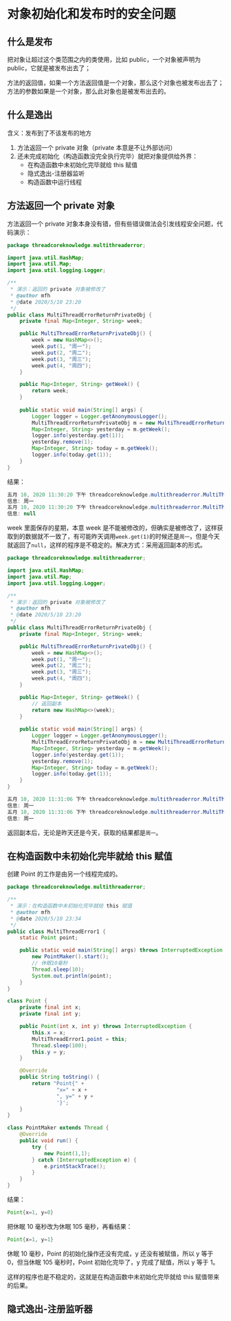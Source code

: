 # 对象初始化和发布时的安全问题

## 什么是发布

把对象让超过这个类范围之内的类使用，比如 public，一个对象被声明为 public，它就是被发布出去了；

方法的返回值，如果一个方法返回值是一个对象，那么这个对象也被发布出去了；方法的参数如果是一个对象，那么此对象也是被发布出去的。

## 什么是逸出

含义：发布到了不该发布的地方

1. 方法返回一个 private 对象（private 本意是不让外部访问）
2. 还未完成初始化（构造函数没完全执行完毕）就把对象提供给外界：
   * 在构造函数中未初始化完毕就给 this 赋值
   * 隐式逸出-注册器监听
   * 构造函数中运行线程



## 方法返回一个 private 对象

方法返回一个 private 对象本身没有错，但有些错误做法会引发线程安全问题，代码演示：

```java
package threadcoreknowledge.multithreaderror;

import java.util.HashMap;
import java.util.Map;
import java.util.logging.Logger;

/**
 * 演示：返回的 private 对象被修改了
 * @author mfh
 * @date 2020/5/10 23:20
 */
public class MultiThreadErrorReturnPrivateObj {
    private final Map<Integer, String> week;

    public MultiThreadErrorReturnPrivateObj() {
        week = new HashMap<>();
        week.put(1, "周一");
        week.put(2, "周二");
        week.put(3, "周三");
        week.put(4, "周四");
    }

    public Map<Integer, String> getWeek() {
        return week;
    }
    
    public static void main(String[] args) {
        Logger logger = Logger.getAnonymousLogger();
        MultiThreadErrorReturnPrivateObj m = new MultiThreadErrorReturnPrivateObj();
        Map<Integer, String> yesterday = m.getWeek();
        logger.info(yesterday.get(1));
        yesterday.remove(1);
        Map<Integer, String> today = m.getWeek();
        logger.info(today.get(1));
    }
}
```

结果：

```java
五月 10, 2020 11:30:20 下午 threadcoreknowledge.multithreaderror.MultiThreadErrorReturnPrivateObj main
信息: 周一
五月 10, 2020 11:30:20 下午 threadcoreknowledge.multithreaderror.MultiThreadErrorReturnPrivateObj main
信息: null
```

week 里面保存的星期，本意 week 是不能被修改的，但确实是被修改了，这样获取到的数据就不一致了，有可能昨天调用`week.get(1)`的时候还是`周一`，但是今天就返回了`null`，这样的程序是不稳定的。解决方式：采用返回副本的形式。

```java
package threadcoreknowledge.multithreaderror;

import java.util.HashMap;
import java.util.Map;
import java.util.logging.Logger;

/**
 * 演示：返回的 private 对象被修改了
 * @author mfh
 * @date 2020/5/10 23:20
 */
public class MultiThreadErrorReturnPrivateObj {
    private final Map<Integer, String> week;

    public MultiThreadErrorReturnPrivateObj() {
        week = new HashMap<>();
        week.put(1, "周一");
        week.put(2, "周二");
        week.put(3, "周三");
        week.put(4, "周四");
    }

    public Map<Integer, String> getWeek() {
        // 返回副本
        return new HashMap<>(week);
    }
    
    public static void main(String[] args) {
        Logger logger = Logger.getAnonymousLogger();
        MultiThreadErrorReturnPrivateObj m = new MultiThreadErrorReturnPrivateObj();
        Map<Integer, String> yesterday = m.getWeek();
        logger.info(yesterday.get(1));
        yesterday.remove(1);
        Map<Integer, String> today = m.getWeek();
        logger.info(today.get(1));
    }
}

```

```java
五月 10, 2020 11:31:06 下午 threadcoreknowledge.multithreaderror.MultiThreadErrorReturnPrivateObj main
信息: 周一
五月 10, 2020 11:31:06 下午 threadcoreknowledge.multithreaderror.MultiThreadErrorReturnPrivateObj main
信息: 周一
```

返回副本后，无论是昨天还是今天，获取的结果都是`周一`。

## 在构造函数中未初始化完毕就给 this 赋值

创建 Point 的工作是由另一个线程完成的。

```java
package threadcoreknowledge.multithreaderror;

/**
 * 演示：在构造函数中未初始化完毕就给 this 赋值
 * @author mfh
 * @date 2020/5/10 23:34
 */
public class MultiThreadError1 {
    static Point point;

    public static void main(String[] args) throws InterruptedException {
        new PointMaker().start();
        // 休眠10毫秒	
        Thread.sleep(10);
        System.out.println(point);
    }
}

class Point {
    private final int x;
    private final int y;

    public Point(int x, int y) throws InterruptedException {
        this.x = x;
        MultiThreadError1.point = this;
        Thread.sleep(100);
        this.y = y;
    }

    @Override
    public String toString() {
        return "Point{" +
                "x=" + x +
                ", y=" + y +
                '}';
    }
}

class PointMaker extends Thread {
    @Override
    public void run() {
        try {
            new Point(1,1);
        } catch (InterruptedException e) {
            e.printStackTrace();
        }
    }
}
```

结果：

```java
Point{x=1, y=0}
```

把休眠 10 毫秒改为休眠 105 毫秒，再看结果：

```java
Point{x=1, y=1}
```

休眠 10 毫秒，Point 的初始化操作还没有完成，y 还没有被赋值，所以 y 等于 0，但当休眠 105 毫秒时，Point 初始化完毕了，y 完成了赋值，所以 y 等于 1。

这样的程序也是不稳定的，这就是在构造函数中未初始化完毕就给 this 赋值带来的后果。

## 隐式逸出-注册监听器